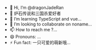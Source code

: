 - 👋 Hi, I’m @dragonJadeRan
- 👀 炉石传说和三国杀爱好者
- 🌱 I’m learning TypeScript and vue...
- 💞️ I’m looking to collaborate on noname...
- 📫 How to reach me ?...
- 😄 Pronouns: ...
- ⚡ Fun fact: 一只可爱的萌新哦...

<!---
dragonJadeRan/dragonJadeRan is a ✨ special ✨ repository because its `README.md` (this file) appears on your GitHub profile.
You can click the Preview link to take a look at your changes.
--->
